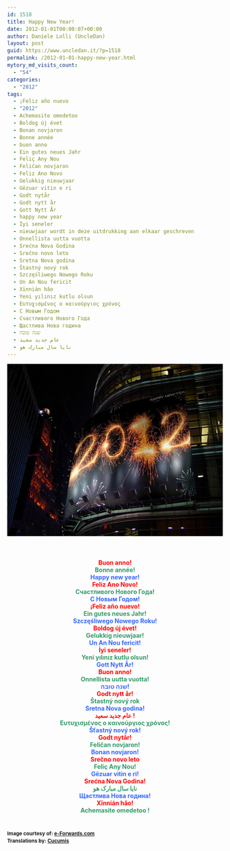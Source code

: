 ```yaml
---
id: 1518
title: Happy New Year!
date: 2012-01-01T00:00:07+00:00
author: Daniele Lolli (UncleDan)
layout: post
guid: https://www.uncledan.it/?p=1518
permalink: /2012-01-01-happy-new-year.html
mytory_md_visits_count:
  - "54"
categories:
  - "2012"
tags:
  - ¡Feliz año nuevo
  - "2012"
  - Achemasite omedetoo
  - Boldog új évet
  - Bonan novjaron
  - Bonne année
  - buon anno
  - Ein gutes neues Jahr
  - Feliç Any Nou
  - Feliĉan novjaron
  - Feliz Ano Novo
  - Gelukkig nieuwjaar
  - Gëzuar vitin e ri
  - Godt nytår
  - Godt nytt år
  - Gott Nytt År
  - happy new year
  - İyi seneler
  - nieuwjaar wordt in deze uitdrukking aan elkaar geschreven
  - Onnellista uutta vuotta
  - Srećna Nova Godina
  - Srečno novo leto
  - Sretna Nova godina
  - Štastný nový rok
  - Szczęśliwego Nowego Roku
  - Un An Nou fericit
  - Xīnnián hǎo
  - Yeni yılınız kutlu olsun
  - Ευτυχισμένος ο καινούργιος χρόνος
  - С Новым Годом
  - Счастливого Нового Года
  - Щастлива Нова година
  - שנה טובה
  - عام جديد سعيد
  - نايا سال مبارک هو
---
```

<p style="text-align: center;">
  <img class="alignnone aligncenter" title="Happy New Year 2012!" src="/wp-content/uploads/2012/01/HAPPY-NEW-YEAR-2012-BEAUTIFUL-600px.jpeg" alt="Happy-New-Year-2012" width="600" height="402" />
</p>

&nbsp;

<h4 style="text-align: center;">
  <strong><span style="color: #ff0000;">Buon anno!</span></strong><br /> <strong> <span style="color: #339966;">Bonne année!</span></strong><br /> <strong> <span style="color: #3366ff;">Happy new year!</span></strong><br /> <strong> <span style="color: #ff0000;">Feliz Ano Novo!</span></strong><br /> <strong> <span style="color: #339966;">Счастливого Нового Года!</span></strong><br /> <strong> <span style="color: #3366ff;">С Новым Годом!</span></strong><br /> <strong> <span style="color: #ff0000;">¡Feliz año nuevo!</span></strong><br /> <strong> <span style="color: #339966;">Ein gutes neues Jahr!</span></strong><br /> <strong> <span style="color: #3366ff;">Szczęśliwego Nowego Roku!</span></strong><br /> <strong> <span style="color: #ff0000;">Boldog új évet!</span></strong><br /> <strong> <span style="color: #339966;">Gelukkig nieuwjaar!</span></strong><br /> <strong> <span style="color: #3366ff;">Un An Nou fericit!</span></strong><br /> <strong> <span style="color: #ff0000;">İyi seneler!</span></strong><br /> <strong> <span style="color: #339966;">Yeni yılınız kutlu olsun!</span></strong><br /> <strong> <span style="color: #3366ff;">Gott Nytt År!</span></strong><br /> <strong> <span style="color: #ff0000;">Buon anno!</span></strong><br /> <strong> <span style="color: #339966;">Onnellista uutta vuotta!</span></strong><br /> <strong> <span style="color: #3366ff;">שנה טובה!</span></strong><br /> <strong> <span style="color: #ff0000;">Godt nytt år!</span></strong><br /> <strong> <span style="color: #339966;">Štastný nový rok</span></strong><br /> <strong> <span style="color: #3366ff;">Sretna Nova godina!</span></strong><br /> <strong> <span style="color: #ff0000;">عام جديد سعيد !</span></strong><br /> <strong> <span style="color: #339966;">Ευτυχισμένος ο καινούργιος χρόνος!</span></strong><br /> <strong> <span style="color: #3366ff;">Šťastný nový rok!</span></strong><br /> <strong> <span style="color: #ff0000;">Godt nytår!</span></strong><br /> <strong> <span style="color: #339966;">Feliĉan novjaron!</span></strong><br /> <strong> <span style="color: #3366ff;">Bonan novjaron!</span></strong><br /> <strong> <span style="color: #ff0000;">Srečno novo leto</span></strong><br /> <strong> <span style="color: #339966;">Feliç Any Nou!</span></strong><br /> <strong> <span style="color: #3366ff;">Gëzuar vitin e ri!</span></strong><br /> <strong> <span style="color: #ff0000;">Srećna Nova Godina!</span></strong><br /> <strong> <span style="color: #339966;">نايا سال مبارک هو</span></strong><br /> <strong> <span style="color: #3366ff;">Щастлива Нова година!</span></strong><br /> <strong> <span style="color: #ff0000;">Xīnnián hǎo!</span></strong><br /> <strong> <span style="color: #339966;">Achemasite omedetoo !</span></strong>
</h4>

**<small></small><small><br /> Image courtesy of: <a title="e-Forwards.com" href="http://www.e-forwards.com/2011/09/775/" target="_blank">e-Forwards.com</a><br /> Translations by: <a title="Cucumis" href="http://www.cucumis.org/progetto_14_p/p_sv_59_5.html" target="_blank">Cucumis</a><br /> </small>**